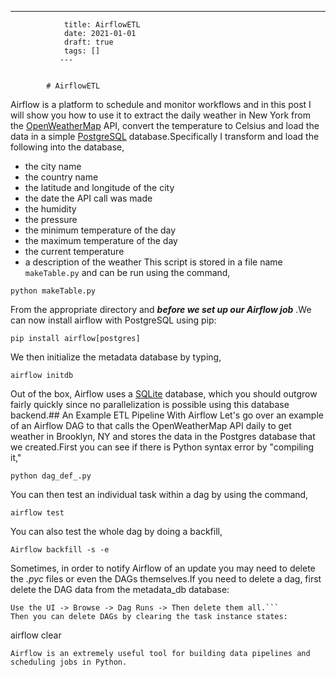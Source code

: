 ---
                title: AirflowETL
                date: 2021-01-01    
                draft: true
                tags: []
               ---


            # AirflowETL

Airflow is a platform to schedule and monitor workflows and in this post I will show you how to use it to extract the daily weather in New York from the [OpenWeatherMap](https://openweathermap.org/api) API, convert the temperature to Celsius and load the data in a simple [PostgreSQL](https://www.postgresql.org/) database.Specifically I transform and load the following into the database,
- the city name
- the country name
- the latitude and longitude of the city
- the date the API call was made
- the humidity
- the pressure
- the minimum temperature of the day
- the maximum temperature of the day
- the current temperature
- a description of the weather
This script is stored in a file name `makeTable.py` and can be run using the command,
```
python makeTable.py
```
From the appropriate directory and ***before we set up our Airflow job*** .We can now install airflow with PostgreSQL using pip:
```
pip install airflow[postgres]
```
We then initialize the metadata database by typing,
```
airflow initdb
```
Out of the box, Airflow uses a [SQLite](https://www.sqlite.org/) database, which you should outgrow fairly quickly since no parallelization is possible using this database backend.## An Example ETL Pipeline With Airflow
Let's go over an example of an Airflow DAG to that calls the OpenWeatherMap API daily to get weather in Brooklyn, NY and stores the data in the Postgres database that we created.First you can see if there is Python syntax error by "compiling it,"
```
python dag_def_.py
```
You can then test an individual task within a dag by using the command,
```
airflow test
```
You can also test the whole dag by doing a backfill,
```
Airflow backfill -s -e
```
Sometimes, in order to notify Airflow of an update you may need to delete the *.pyc* files or even the DAGs themselves.If you need to delete a dag, first delete the DAG data from the metadata_db database:
```
Use the UI -> Browse -> Dag Runs -> Then delete them all.```
Then you can delete DAGs by clearing the task instance states:
```
airflow clear
```
Airflow is an extremely useful tool for building data pipelines and scheduling jobs in Python.
